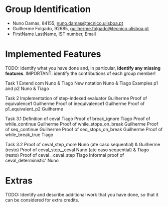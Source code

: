 # Group Identification

 - Nuno Damas, 84155, nuno.damas@tecnico.ulisboa.pt
 - Guilherme Folgado, 92685, guilherme.folgado@tecnico.ulisboa.pt
 - FirstName LastName, IST number, Email

# Implemented Features
TODO: Identify what you have done and, in particular, **identify any missing features**.
      IMPORTANT: identify the contributions of each group member!

Task 1
Extend com                                                  Nuno & Tiago
New notation                                                Nuno & Tiago
Examples p1 and p2                                          Nuno & Tiago

Task 2
Implementation of step-indexed evaluator                    Guilherme
Proof of equivalence1                                       Guilherme
Proof of inequivalence1                                     Guilherme
Proof of p1_equivalent_p2                                   Guilherme

Task 3.1
Definition of ceval                                         Tiago
Proof of break_ignore                                       Tiago
Proof of while_continue                                     Guilherme
Proof of while_stops_on_break                               Guilherme
Proof of seq_continue                                       Guilherme
Proof of seq_stops_on_break                                 Guilherme
Proof of while_break_true                                   Tiago

Task 3.2
Proof of ceval_step_more                                    Nuno (ate caso sequential) & Guilherme (resto)
Proof of ceval_step__ceval                                  Nuno (ate caso sequential) & Tiago (resto)
Proof of ceval__ceval_step                                  Tiago
Informal proof of ceval_deterministic'                      Nuno

# Extras
TODO: Identify and describe additional work that you have done,
      so that it can be considered for extra credits.
